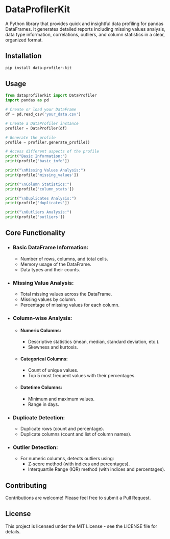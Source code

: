# DataProfilerKit

A Python library that provides quick and insightful data profiling for pandas DataFrames. It generates detailed reports including missing values analysis, data type information, correlations, outliers, and column statistics in a clear, organized format.

## Installation

```bash
pip install data-profiler-kit
```

## Usage

```python
from dataprofilerkit import DataProfiler
import pandas as pd

# Create or load your DataFrame
df = pd.read_csv('your_data.csv')

# Create a DataProfiler instance
profiler = DataProfiler(df)

# Generate the profile
profile = profiler.generate_profile()

# Access different aspects of the profile
print("Basic Information:")
print(profile['basic_info'])

print("\nMissing Values Analysis:")
print(profile['missing_values'])

print("\nColumn Statistics:")
print(profile['column_stats'])

print("\nDuplicates Analysis:")
print(profile['duplicates'])

print("\nOutliers Analysis:")
print(profile['outliers'])
```

## Core Functionality

- ### Basic DataFrame Information:
    - Number of rows, columns, and total cells.
    - Memory usage of the DataFrame.
    - Data types and their counts.

- ### Missing Value Analysis:
    - Total missing values across the DataFrame.
    - Missing values by column.
    - Percentage of missing values for each column.

- ### Column-wise Analysis:

    - #### Numeric Columns:
        - Descriptive statistics (mean, median, standard deviation, etc.).
        - Skewness and kurtosis.

    - #### Categorical Columns:
        - Count of unique values.
        - Top 5 most frequent values with their percentages.

    - #### Datetime Columns:
        - Minimum and maximum values.
        - Range in days.

- ### Duplicate Detection:
    - Duplicate rows (count and percentage).
    - Duplicate columns (count and list of column names).

- ### Outlier Detection:
    - For numeric columns, detects outliers using:
        - Z-score method (with indices and percentages).
        - Interquartile Range (IQR) method (with indices and percentages).

## Contributing

Contributions are welcome! Please feel free to submit a Pull Request.

## License

This project is licensed under the MIT License - see the LICENSE file for details.